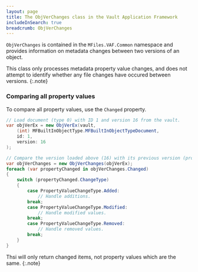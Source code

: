 ```yaml
---
layout: page
title: The ObjVerChanges class in the Vault Application Framework
includeInSearch: true
breadcrumb: ObjVerChanges
---
```


`ObjVerChanges` is contained in the `MFiles.VAF.Common` namespace and provides information on metadata changes between two versions of an object.

This class only processes metadata property value changes, and does not attempt to identify whether any file changes have occured between versions.
{:.note}

### Comparing all property values

To compare all property values, use the `Changed` property.

```csharp
// Load document (type 0) with ID 1 and version 16 from the vault.
var objVerEx = new ObjVerEx(vault,
	(int) MFBuiltInObjectType.MFBuiltInObjectTypeDocument,
	id: 1,
	version: 16
);

// Compare the version loaded above (16) with its previous version (probably 15).
var objVerChanges = new ObjVerChanges(objVerEx);
foreach (var propertyChanged in objVerChanges.Changed)
{
	switch (propertyChanged.ChangeType)
	{
		case PropertyValueChangeType.Added:
			// Handle additions.
		break;
		case PropertyValueChangeType.Modified:
			// Handle modified values.
		break;
		case PropertyValueChangeType.Removed:
			// Handle removed values.
		break;
	}
}
```

Thsi will only return changed items, not property values which are the same.
{:.note} 
